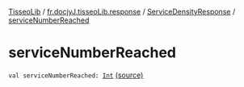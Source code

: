 [TisseoLib](../../index.md) / [fr.docjyJ.tisseoLib.response](../index.md) / [ServiceDensityResponse](index.md) / [serviceNumberReached](./service-number-reached.md)

# serviceNumberReached

`val serviceNumberReached: `[`Int`](https://kotlinlang.org/api/latest/jvm/stdlib/kotlin/-int/index.html) [(source)](https://github.com/docjyj/tisseoLib/tree/master/src/main/kotlin/fr/docjyJ/tisseoLib/response/ServiceDensityResponse.kt#L23)